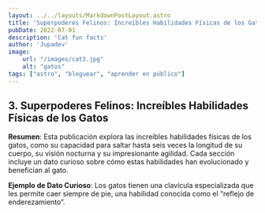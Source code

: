 ```yaml
---
layout: ../../layouts/MarkdownPostLayout.astro
title: 'Superpoderes Felinos: Increíbles Habilidades Físicas de los Gatos'
pubDate: 2022-07-01
description: 'Cat fun facts'
author: 'Jupadev'
image:
    url: "/images/cat3.jpg"
    alt: "gatos"
tags: ["astro", "bloguear", "aprender en público"]
---
```


## 3. **Superpoderes Felinos: Increíbles Habilidades Físicas de los Gatos**

**Resumen**: Esta publicación explora las increíbles habilidades físicas de los gatos, como su capacidad para saltar hasta seis veces la longitud de su cuerpo, su visión nocturna y su impresionante agilidad. Cada sección incluye un dato curioso sobre cómo estas habilidades han evolucionado y benefician al gato.

**Ejemplo de Dato Curioso**: Los gatos tienen una clavícula especializada que les permite caer siempre de pie, una habilidad conocida como el “reflejo de enderezamiento”.
